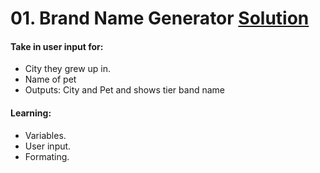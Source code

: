 # 01. Brand Name Generator [Solution](website)
#### Take in user input for:
 * City they grew up in.
 * Name of pet
 * Outputs: City and Pet and shows tier band name
#### Learning:
 * Variables.
 * User input.
 * Formating.
